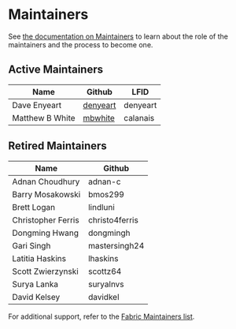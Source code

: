 [//]: # (SPDX-License-Identifier: Apache-2.0)

# Maintainers

See [the documentation on Maintainers](https://hyperledger-fabric.readthedocs.io/en/latest/CONTRIBUTING.html#maintainers) to learn about the role of the maintainers and the process to become one.

<!-- Please keep all lists sorted alphabetically by github -->

## Active Maintainers

| Name             | Github                | LFID             |
| ---------------- | --------------------- | ---------------- |
| Dave Enyeart     | [denyeart][denyeart]  | denyeart         |
| Matthew B White  | [mbwhite][mbwhite]    | calanais         |

## Retired Maintainers

| Name             | Github           |
| ---------------- | ---------------- |
| Adnan Choudhury           | adnan-c          |
| Barry Mosakowski          | bmos299          |
| Brett Logan               | lindluni         |
| Christopher Ferris        | christo4ferris   |
| Dongming Hwang            | dongmingh        |
| Gari Singh                | mastersingh24    |
| Latitia Haskins           | lhaskins         |
| Scott Zwierzynski         | scottz64         |
| Surya Lanka               | suryalnvs        |
| David Kelsey              | davidkel         |

For additional support, refer to the [Fabric Maintainers list](https://github.com/hyperledger/fabric/blob/main/MAINTAINERS.md).

[denyeart]: https://github.com/denyeart
[davidkel]: https://github.com/davidkel
[mbwhite]: https://github.com/mbwhite
